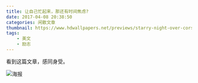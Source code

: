 ```yaml
---
title: 让自己忙起来，那还有时间焦虑?
date: 2017-04-08 20:38:50
categories: 闲散文章
thumbnail: https://www.hdwallpapers.net/previews/starry-night-over-corsica-986.jpg
tags:
	- 美文
	- 励志
---
```

 看到这篇文章，感同身受。

 <!-- more -->

 ![海报](http://wx4.sinaimg.cn/mw690/67dd74e0gy1fefj1zsiy0j20c84kx4e0.jpg)